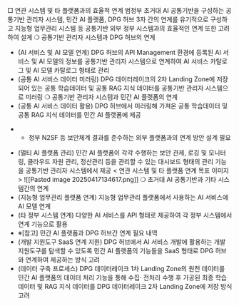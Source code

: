 □ 연관 시스템 및 타 플랫폼과의 효율적 연계 
범정부 초거대 AI 공통기반을 구성하는 공통기반 관리자 시스템, 민간 AI 플랫폼, DPG 허브 3자 간의 연계를 유기적으로 구성하고 지능형 업무관리 시스템 등 공통기반 외부 정부 시스템과의 효율적인 연계 또한 고려하여 설계 
❍ 공통기반 관리자 시스템과 DPG 허브의 연계 
- (AI 서비스 및 AI 모델 연계) DPG 허브의 API Management 환경에 등록된 AI 서비스 및 AI 모델의 정보를 공통기반 관리자 시스템으로 연계하여 AI 서비스 카탈로그 및 AI 모델 카탈로그 형태로 관리 
- (공통 AI 서비스 데이터 미러링) DPG 데이터레이크의 2차 Landing Zone에 저장되어 있는 공통 학습데이터 및 공통 RAG 지식 데이터를 공통기반 관리자 시스템으로 미러링 
❍ 공통기반 관리자 시스템과 민간 AI 플랫폼의 연계 
- (공통 AI 서비스 데이터 활용) DPG 허브에서 미러링해 가져온 공통 학습데이터 및 공통 RAG 지식 데이터를 민간 AI 플랫폼에 제공
* * 정부 N2SF 등 보안체계 결과를 준수하는 외부 플랫폼과의 연계 방안 설계 필요 
- (멀티 AI 플랫폼 관리) 민간 AI 플랫폼이 각각 수행하는 보안 관제, 로깅 및 모니터링, 클라우드 자원 관리, 정산관리 등을 관리할 수 있는 대시보드 형태의 관리 기능을 공통기반 관리자 시스템에서 제공 
< 연관 시스템 및 타 플랫폼 연계 목표 이미지 > 
![[Pasted image 20250417134617.png]]
❍ 초거대 AI 공통기반과 기타 시스템간의 연계 
- (지능형 업무관리 플랫폼 연계) 지능형 업무관리 플랫폼에서 사용하는 AI 서비스에 AI 모델 연계 
- (타 정부 시스템 연계) 다양한 AI 서비스를 API 형태로 제공하여  각 정부 시스템에서 연계 기능으로 활용 
- ※[참고] 민간 AI 플랫폼과 DPG 허브간 연계 필요 내역 
- (개발 지원도구 SaaS 연계 지원) DPG 허브에서 AI 서비스 개발에 활용하는 개발 지원도구를 탐색할 수 있도록 민간 AI 플랫폼의 기능들을 SaaS 형태로 DPG 허브와 연계하여 제공하는 방식 고려 
- (데이터 구축 프로세스) DPG 데이터레이크 1차 Landing Zone의 원천 데이터를 민간 AI 플랫폼의 데이터 처리 기능을 통해 수집· 전처리 수행 후 가공된 최종 학습데이터 및 RAG 지식 데이터를 DPG 데이터레이크 2차 Landing Zone에 저장 방식 고려